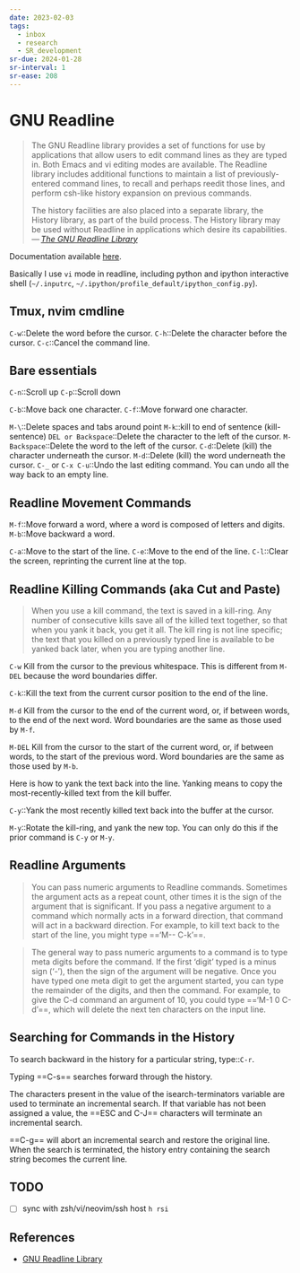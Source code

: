 ```yaml
---
date: 2023-02-03
tags:
  - inbox
  - research
  - SR_development
sr-due: 2024-01-28
sr-interval: 1
sr-ease: 208
---
```


# GNU Readline

> The GNU Readline library provides a set of functions for use by applications
> that allow users to edit command lines as they are typed in. Both Emacs and
> vi editing modes are available. The Readline library includes additional
> functions to maintain a list of previously-entered command lines, to recall
> and perhaps reedit those lines, and perform csh-like history expansion on
> previous commands.
>
> The history facilities are also placed into a separate library, the History
> library, as part of the build process. The History library may be used without
> Readline in applications which desire its capabilities.\
> — <cite>[The GNU Readline Library](https://tiswww.case.edu/php/chet/readline/rltop.html)</cite>

Documentation available [here](https://tiswww.case.edu/php/chet/readline/readline.html).

Basically I use `vi` mode in readline, including python and ipython interactive
shell (`~/.inputrc`, `~/.ipython/profile_default/ipython_config.py`).

## Tmux, nvim cmdline

`C-w`::Delete the word before the cursor.
`C-h`::Delete the character before the cursor.
`C-c`::Cancel the command line.

## Bare essentials

`C-n`::Scroll up
`C-p`::Scroll down

`C-b`::Move back one character.
`C-f`::Move forward one character.

`M-\`::Delete spaces and tabs around point
`M-k`::kill to end of sentence (kill-sentence)
`DEL or Backspace`::Delete the character to the left of the cursor.
`M-Backspace`::Delete the word to the left of the cursor.
`C-d`::Delete (kill) the character underneath the cursor.
`M-d`::Delete (kill) the word underneath the cursor.
`C-_` or `C-x C-u`::Undo the last editing command. You can undo all the way back to an empty line.

## Readline Movement Commands

`M-f`::Move forward a word, where a word is composed of letters and digits.
`M-b`::Move backward a word.

`C-a`::Move to the start of the line.
`C-e`::Move to the end of the line.
`C-l`::Clear the screen, reprinting the current line at the top.

## Readline Killing Commands (aka Cut and Paste)

> When you use a kill command, the text is saved in a kill-ring. Any number of
> consecutive kills save all of the killed text together, so that when you yank
> it back, you get it all. The kill ring is not line specific; the text that you
> killed on a previously typed line is available to be yanked back later, when
> you are typing another line.

`C-w`
&#10;
Kill from the cursor to the previous whitespace. This is different from `M-DEL`
because the word boundaries differ.

`C-k`::Kill the text from the current cursor position to the end of the line.

`M-d`
&#10;
Kill from the cursor to the end of the current word, or, if between words, to
the end of the next word. Word boundaries are the same as those used by `M-f`.

`M-DEL`
&#10;
Kill from the cursor to the start of the current word, or, if between words, to
the start of the previous word. Word boundaries are the same as those used by
`M-b`.

Here is how to yank the text back into the line. Yanking means to copy the
most-recently-killed text from the kill buffer.

`C-y`::Yank the most recently killed text back into the buffer at the cursor.

`M-y`::Rotate the kill-ring, and yank the new top. You can only do this if the
prior command is `C-y` or `M-y`.

## Readline Arguments

> You can pass numeric arguments to Readline commands. Sometimes the argument
> acts as a repeat count, other times it is the sign of the argument that is
> significant. If you pass a negative argument to a command which normally acts
> in a forward direction, that command will act in a backward direction. For
> example, to kill text back to the start of the line, you might type
> ==‘M-- C-k’==.

> The general way to pass numeric arguments to a command is to type meta digits
> before the command. If the first ‘digit’ typed is a minus sign (‘-’), then the
> sign of the argument will be negative. Once you have typed one meta digit to
> get the argument started, you can type the remainder of the digits, and then
> the command. For example, to give the C-d command an argument of 10, you could
> type ==‘M-1 0 C-d’==, which will delete the next ten characters on the input line.

## Searching for Commands in the History

To search backward in the history for a particular string, type::`C-r`.

Typing ==C-s== searches forward through the history.

The characters present in the value of the isearch-terminators variable are used
to terminate an incremental search. If that variable has not been assigned a
value, the ==ESC and C-J== characters will terminate an incremental search.

==C-g== will abort an incremental search and restore the original line. When the
search is terminated, the history entry containing the search string becomes the
current line.


## TODO

- [ ] sync with zsh/vi/neovim/ssh host `h rsi`

## References

- [GNU Readline Library](https://tiswww.case.edu/php/chet/readline/readline.html)

